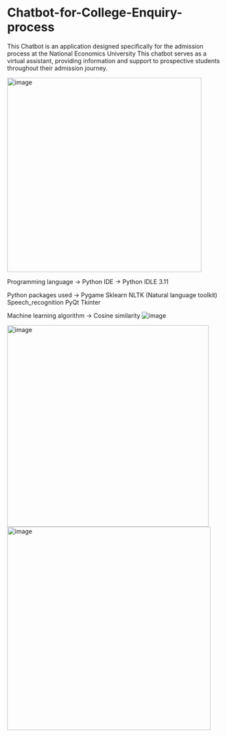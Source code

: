 # Chatbot-for-College-Enquiry-process
This Chatbot is an application designed specifically for the admission process at the National Economics University This chatbot serves as a virtual assistant, providing information and support to prospective students throughout their admission journey. 

<img width="453" alt="image" src="https://github.com/Satya3020/Chatbot-for-College-Enquiry-process/assets/92669492/7bebad6b-b997-4513-a144-d17f747d5f40">


Programming language → Python
IDE → Python IDLE 3.11

Python packages used → Pygame
                                            Sklearn
                                            NLTK (Natural language toolkit)
                                            Speech_recognition
                                            PyQt
                                            Tkinter

Machine learning algorithm → Cosine similarity
![image](https://github.com/Satya3020/Chatbot-for-College-Enquiry-process/assets/92669492/ba9189c1-d085-4a77-aed1-f84ebec2e372)

<img width="470" alt="image" src="https://github.com/Satya3020/Chatbot-for-College-Enquiry-process/assets/92669492/7956eec5-7260-4220-8424-518ae0d5cc7e">

<img width="474" alt="image" src="https://github.com/Satya3020/Chatbot-for-College-Enquiry-process/assets/92669492/8c1b1d80-6d1e-46f9-9d0e-c5b11b634e90">





